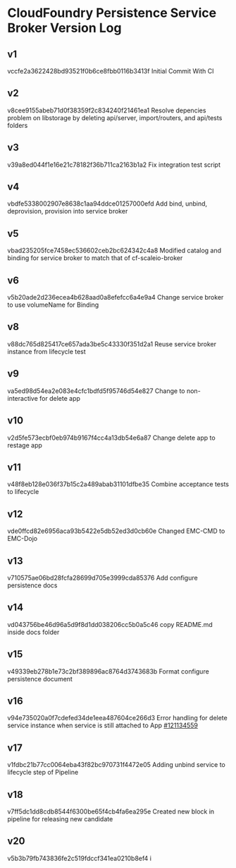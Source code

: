 # CloudFoundry Persistence Service Broker Version Log
## v1
vccfe2a3622428bd93521f0b6ce8fbb0116b3413f Initial Commit With CI
## v2
v8cee9155abeb71d0f38359f2c834240f21461ea1 Resolve depencies problem on libstorage by deleting api/server, import/routers, and api/tests folders
## v3
v39a8ed044f1e16e21c78182f36b711ca2163b1a2 Fix integration test script
## v4
vbdfe5338002907e8638c1aa94ddce01257000efd Add bind, unbind, deprovision, provision into service broker
## v5
vbad235205fce7458ec536602ceb2bc624342c4a8 Modified catalog and binding for service broker to match that of cf-scaleio-broker
## v6
v5b20ade2d236ecea4b628aad0a8efefcc6a4e9a4 Change service broker to use volumeName for Binding
## v8
v88dc765d825417ce657ada3be5c43330f351d2a1 Reuse service broker instance from lifecycle test
## v9
va5ed98d54ea2e083e4cfc1bdfd5f95746d54e827 Change to non-interactive for delete app
## v10
v2d5fe573ecbf0eb974b9167f4cc4a13db54e6a87 Change delete app to restage app
## v11
v48f8eb128e036f37b15c2a489abab31101dfbe35 Combine acceptance tests to lifecycle
## v12
vde0ffcd82e6956aca93b5422e5db52ed3d0cb60e Changed EMC-CMD to EMC-Dojo
## v13
v710575ae06bd28fcfa28699d705e3999cda85376 Add configure persistence docs
## v14
vd043756be46d96a5d9f8d1dd038206cc5b0a5c46 copy README.md inside docs folder
## v15
v49339eb278b1e73c2bf389896ac8764d3743683b Format configure persistence document
## v16
v94e735020a0f7cdefed34de1eea487604ce266d3 Error handling for delete service instance when service is still attached to App [#121134559](https://www.pivotaltracker.com/story/show/121134559)
## v17
v1fdbc21b77cc0064eba43f82bc970731f4472e05 Adding unbind service to lifecycle step of Pipeline
## v18
v7ff5dc1dd8cdb8544f6300be65f4cb4fa6ea295e Created new block in pipeline for releasing new candidate
## v20
v5b3b79fb743836fe2c519fdccf341ea0210b8ef4 i
